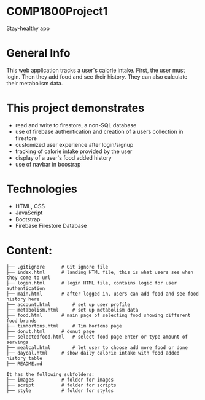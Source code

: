 # COMP1800Project1
Stay-healthy app

# General Info
This web application tracks a user's calorie intake. 
First, the user must login. 
Then they add food and see their history.
They can also calculate their metabolism data.

# This project demonstrates
* read and write to firestore, a non-SQL database
* use of firebase authentication and creation of a users collection in firestore
* customized user experience after login/signup
* tracking of calorie intake provided by the user
* display of a user's food added history
* use of navbar in boostrap


# Technologies
* HTML, CSS
* JavaScript
* Bootstrap
* Firebase Firestore Database


# Content:
```
├── .gitignore		# Git ignore file
├── index.html		# landing HTML file, this is what users see when they come to url
├── login.html		# login HTML file, contains logic for user authentication
├── main.html		# after logged in, users can add food and see food history here
├── account.html		# set up user profile
├── metabolism.html		# set up metabolism data
├── food.html		# main page of selecting food showing different food brands
├── timhortons.html		# Tim hortons page
├── donut.html		# donut page
├── selectedfood.html	# select food page enter or type amount of servings
├── mealcal.html		# let user to choose add more food or done
├── daycal.html		# show daily calorie intake with food added history table
├── README.md

It has the following subfolders:
├── images			# folder for images
├── script			# folder for scripts
├── style			# folder for styles
```
